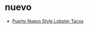 # nuevo

 * [Puerto Nuevo Style Lobster Tacos](../index/p/puerto-nuevo-style-lobster-tacos-107852.json)
